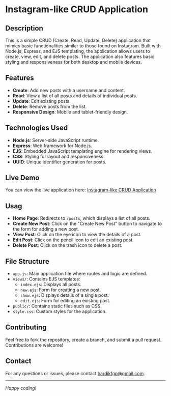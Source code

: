 # Instagram-like CRUD Application

## Description

This is a simple CRUD (Create, Read, Update, Delete) application that mimics basic functionalities similar to those found on Instagram. Built with Node.js, Express, and EJS templating, the application allows users to create, view, edit, and delete posts. The application also features basic styling and responsiveness for both desktop and mobile devices.

## Features

- **Create**: Add new posts with a username and content.
- **Read**: View a list of all posts and details of individual posts.
- **Update**: Edit existing posts.
- **Delete**: Remove posts from the list.
- **Responsive Design**: Mobile and tablet-friendly design.

## Technologies Used

- **Node.js**: Server-side JavaScript runtime.
- **Express**: Web framework for Node.js.
- **EJS**: Embedded JavaScript templating engine for rendering views.
- **CSS**: Styling for layout and responsiveness.
- **UUID**: Unique identifier generation for posts.

## Live Demo

You can view the live application here: [Instagram-like CRUD Application](https://igcrud.vercel.app/posts)

## Usag

- **Home Page**: Redirects to `/posts`, which displays a list of all posts.
- **Create New Post**: Click on the "Create New Post" button to navigate to the form for adding a new post.
- **View Post**: Click on the eye icon to view the details of a post.
- **Edit Post**: Click on the pencil icon to edit an existing post.
- **Delete Post**: Click on the trash icon to delete a post.

## File Structure

- `app.js`: Main application file where routes and logic are defined.
- `views/`: Contains EJS templates:
  - `index.ejs`: Displays all posts.
  - `new.ejs`: Form for creating a new post.
  - `show.ejs`: Displays details of a single post.
  - `edit.ejs`: Form for editing an existing post.
- `public/`: Contains static files such as CSS.
- `style.css`: Custom styles for the application.

## Contributing

Feel free to fork the repository, create a branch, and submit a pull request. Contributions are welcome!

## Contact

For any questions or issues, please contact [hardikfgp@gmail.com](mailto:hardikfgp@gmail.com).

---

*Happy coding!*
